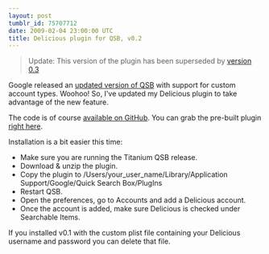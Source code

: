 ```yaml
---
layout: post
tumblr_id: 75707712
date: 2009-02-04 23:00:00 UTC
title: Delicious plugin for QSB, v0.2
---
```


> Update: This version of the plugin has been superseded by [version 0.3](/2009/03/13/qsb-plugins-updated-for-vanadium.html)


Google released an [updated version of
QSB](http://groups.google.com/group/qsb-mac-discuss/browse_thread/thread/8889dbfe98a40ab4)
with support for custom account types. Woohoo! So, I've updated my Delicious
plugin to take advantage of the new feature.

The code is of course [available on
GitHub](http://github.com/nparry/google-quicksearchbox-plugins/tree/delicious_v0.2).
You can grab the pre-built plugin [right
here](http://assets.nparry.com/software/google-quicksearchbox-plugins/delicious/Google-QSB-Delicious-v0.2.zip).

Installation is a bit easier this time:

* Make sure you are running the Titanium QSB release.
* Download & unzip the plugin.
* Copy the plugin to /Users/your_user_name/Library/Application Support/Google/Quick Search Box/PlugIns
* Restart QSB.
* Open the preferences, go to Accounts and add a Delicious account.
* Once the account is added, make sure Delicious is checked under Searchable Items.

If you installed v0.1 with the custom plist file containing your
Delicious username and password you can delete that file.

